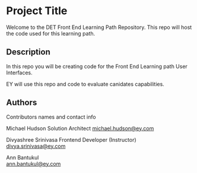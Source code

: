 # Project Title

Welcome to the DET Front End Learning Path Repository.
This repo will host the code used for this learning path.

## Description

In this repo you will be creating code for the Front End Learning path User Interfaces. 

EY will use this repo and code to evaluate canidates capabilities. 

## Authors

Contributors names and contact info

Michael Hudson
Solution Architect
michael.hudson@ey.com

Divyashree Srinivasa
Frontend Developer (Instructor)
divya.srinivasa@ey.com

Ann Bantukul   
ann.bantukul@ey.com